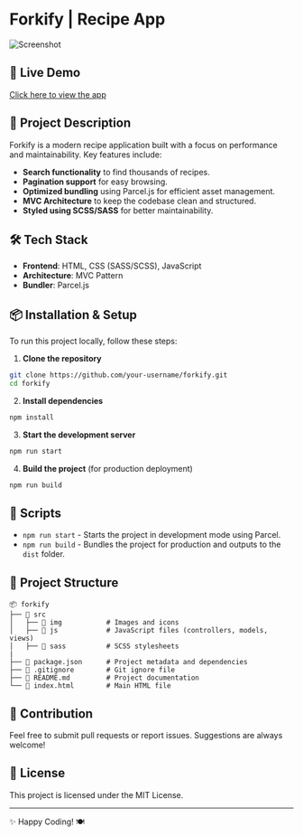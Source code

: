 # Forkify | Recipe App

![Screenshot](https://blogger.googleusercontent.com/img/a/AVvXsEhRrgBMrd7ZFRXvqnA4vvtoVZXmMxfUakldjvYUT40okhEH8OYVu3gI2j7pVwh38Iav7ed6u7KYUPQkjnAL_JaHFGzyhVfuCT4UGD0QSYi4PHKmIKLfkVLoI5MzxjKfhiFW9xbeODWTQcIR7z13SGsMQzsh9axwXxvUNFYcHipGEOHD1g6wI7XyJzMGEhCa)


## 🚀 Live Demo
[Click here to view the app](https://glowing-dragon-44f270.netlify.app/)

## 📌 Project Description
Forkify is a modern recipe application built with a focus on performance and maintainability. Key features include:
- **Search functionality** to find thousands of recipes.
- **Pagination support** for easy browsing.
- **Optimized bundling** using Parcel.js for efficient asset management.
- **MVC Architecture** to keep the codebase clean and structured.
- **Styled using SCSS/SASS** for better maintainability.

## 🛠️ Tech Stack
- **Frontend**: HTML, CSS (SASS/SCSS), JavaScript
- **Architecture**: MVC Pattern
- **Bundler**: Parcel.js

## 📦 Installation & Setup
To run this project locally, follow these steps:

1. **Clone the repository**
```sh
git clone https://github.com/your-username/forkify.git
cd forkify
```

2. **Install dependencies**
```sh
npm install
```

3. **Start the development server**
```sh
npm run start
```

4. **Build the project** (for production deployment)
```sh
npm run build
```

## 📜 Scripts
- `npm run start` - Starts the project in development mode using Parcel.
- `npm run build` - Bundles the project for production and outputs to the `dist` folder.

## 📁 Project Structure
```
📦 forkify
├── 📂 src
│   ├── 📂 img           # Images and icons
│   ├── 📂 js            # JavaScript files (controllers, models, views)
│   ├── 📂 sass          # SCSS stylesheets
|
├── 📄 package.json      # Project metadata and dependencies
├── 📄 .gitignore        # Git ignore file
├── 📄 README.md         # Project documentation
└── 📄 index.html        # Main HTML file
```

## 🤝 Contribution
Feel free to submit pull requests or report issues. Suggestions are always welcome!

## 📜 License
This project is licensed under the MIT License.

---
✨ Happy Coding! 🍽️
